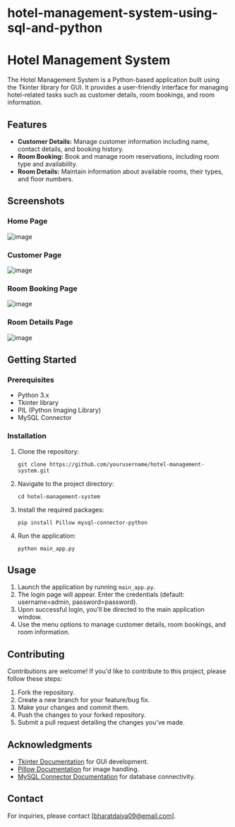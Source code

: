 # hotel-management-system-using-sql-and-python



# Hotel Management System

The Hotel Management System is a Python-based application built using the Tkinter library for GUI. It provides a user-friendly interface for managing hotel-related tasks such as customer details, room bookings, and room information.

## Features

- **Customer Details:** Manage customer information including name, contact details, and booking history.
- **Room Booking:** Book and manage room reservations, including room type and availability.
- **Room Details:** Maintain information about available rooms, their types, and floor numbers.

## Screenshots

### Home Page
![image](https://github.com/bharatdaiya09/hotel-management-system-using-sql-and-python/assets/142141272/01fa7b33-f131-4373-a479-c18aa5796912)

### Customer Page
![image](https://github.com/bharatdaiya09/hotel-management-system-using-sql-and-python/assets/142141272/9822ee6c-c621-4f96-bfe5-d75f46adfb04)

### Room Booking Page
![image](https://github.com/bharatdaiya09/hotel-management-system-using-sql-and-python/assets/142141272/8a38f504-23fc-4240-982b-3171c945e528)

### Room Details Page
![image](https://github.com/bharatdaiya09/hotel-management-system-using-sql-and-python/assets/142141272/603db750-1465-43c9-a5ce-19871ff2b515)

## Getting Started

### Prerequisites

- Python 3.x
- Tkinter library
- PIL (Python Imaging Library)
- MySQL Connector

### Installation

1. Clone the repository:
   ```
   git clone https://github.com/yourusername/hotel-management-system.git
   ```
   
2. Navigate to the project directory:
   ```
   cd hotel-management-system
   ```
   
3. Install the required packages:
   ```
   pip install Pillow mysql-connector-python
   ```
   
4. Run the application:
   ```
   python main_app.py
   ```

## Usage

1. Launch the application by running `main_app.py`.
2. The login page will appear. Enter the credentials (default: username=admin, password=password).
3. Upon successful login, you'll be directed to the main application window.
4. Use the menu options to manage customer details, room bookings, and room information.

## Contributing

Contributions are welcome! If you'd like to contribute to this project, please follow these steps:

1. Fork the repository.
2. Create a new branch for your feature/bug fix.
3. Make your changes and commit them.
4. Push the changes to your forked repository.
5. Submit a pull request detailing the changes you've made.


## Acknowledgments

- [Tkinter Documentation](https://docs.python.org/3/library/tkinter.html) for GUI development.
- [Pillow Documentation](https://pillow.readthedocs.io/en/stable/) for image handling.
- [MySQL Connector Documentation](https://dev.mysql.com/doc/connector-python/en/) for database connectivity.

## Contact

For inquiries, please contact [bharatdaiya09@email.com].


